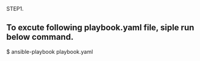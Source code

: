 STEP1.
## To excute following playbook.yaml file, siple run below command.
$ ansible-playbook playbook.yaml


